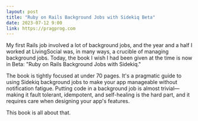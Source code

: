 ```yaml
---
layout: post
title: "Ruby on Rails Background Jobs with Sidekiq Beta"
date: 2023-07-12 9:00
link: https://pragprog.com
---
```


My first Rails job involved a lot of background jobs, and the year and a half I worked at
LivingSocial was, in many ways, a crucible of managing background jobs.  Today, the book
I wish I had been given at the time is now in Beta: "Ruby on Rails Background Jobs with
Sidekiq."

The book is tightly focused at under 70 pages. It's a pragmatic guide to using Sidekiq background jobs to make your app manageable without notification fatigue.  Putting code in a
background job is almost trivial—making it fault tolerant, idempotent, and self-healing
is the hard part, and it requires care when designing your app's features.

This book is all about that.

[link]: https://pragprog.com
